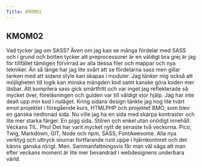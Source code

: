 ```yaml
---
Title: KMOM01
---
```


<h2>KMOM02</h2>
Vad tycker jag om SASS? Även om jag kan se många fördelar med SASS och i grund och botten tycker att preprocessorer är en väldigt bra grej är jag för tillfället tämligen förvirrad av alla dessa filer och mappar och nya tekniker. Än så länge har jag lite svårt att se fördelarna sass men gillar tanken med att sidans style kan skapas i moduler. Jag tänker mig också att möjligheten till logik kan minska mängden kod samt kanske göra koden mer läsbar.
Att kompilera sass gick smärtfritt och var inget jag reflekterade så mycket över, föreläsningen och guiden var till väldigt stor hjälp. Jag har inte dealt upp min kod i nuläget.
Kring sidans design tänkte jag nog lite tvärt emot projektet i föregående kurs, HTMLPHP och projektet BMO, som blev en ganska nedtonad sida. Nu ville jag ha en sida med skarpa kontraster och lite mer starka färger. En pigg sida. Stilren och enkel utan onödigt innehåll.
Veckans TIL.  Phu! Det har varit mycket nytt de senaste två veckorna. Pico, Twig, Markdown, GIT,  Node och npm, SASS, FontAwesome. Alla nya verktyg och uttryck snurrar fortfarande runt uppe i hjärnkontoret och det känns ganska rörigt. Men. Sammanfattningsvis får man väl säga att man efter veckans moment är lite mer bevandrad i webdesignens underbara värld.

